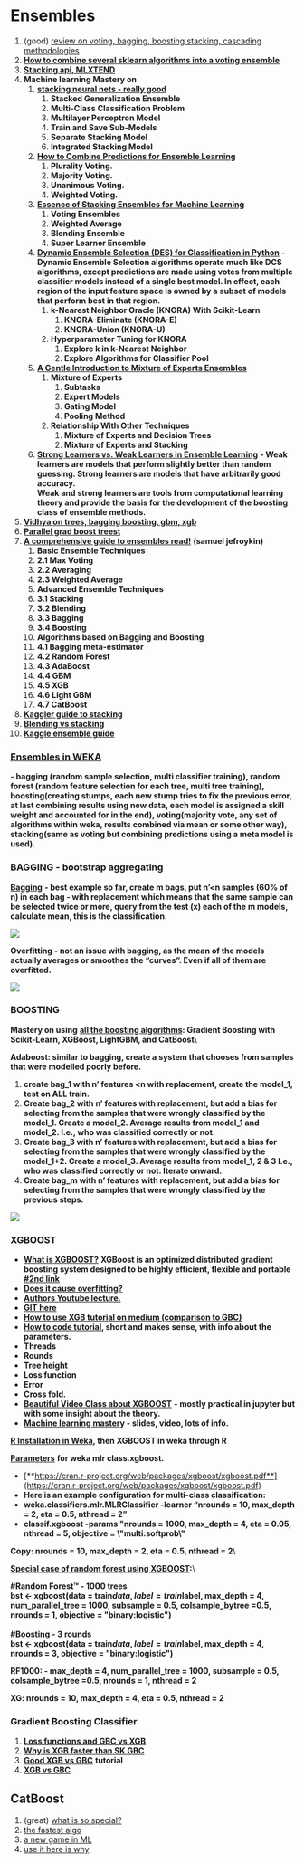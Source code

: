 # Ensembles

1. (good) [review on voting, bagging, boosting stacking, cascading methodologies](https://www.toptal.com/machine-learning/ensemble-methods-kaggle-machine-learn)
2. [**How to combine several sklearn algorithms into a voting ensemble**](https://www.youtube.com/watch?v=vlTQLb\_a564\&list=PLQVvvaa0QuDf2JswnfiGkliBInZnIC4HL\&index=16)
3. [**Stacking api, MLXTEND**](http://rasbt.github.io/mlxtend/user\_guide/classifier/StackingClassifier/)
4. **Machine learning Mastery on**&#x20;
   1. [**stacking neural nets - really good**](https://machinelearningmastery.com/stacking-ensemble-for-deep-learning-neural-networks/)
      1. **Stacked Generalization Ensemble**
      2. **Multi-Class Classification Problem**
      3. **Multilayer Perceptron Model**
      4. **Train and Save Sub-Models**
      5. **Separate Stacking Model**
      6. **Integrated Stacking Model**
   2. [**How to Combine Predictions for Ensemble Learning**](https://machinelearningmastery.com/combine-predictions-for-ensemble-learning/?fbclid=IwAR3sEAjoqP1KNScXrKV1HdiG98PZC-\_gfB7ngDEwL\_NMMSngRNqcwxABejQ)
      1. **Plurality Voting.**
      2. **Majority Voting.**
      3. **Unanimous Voting.**
      4. **Weighted Voting.**
   3. [**Essence of Stacking Ensembles for Machine Learning**](https://machinelearningmastery.com/essence-of-stacking-ensembles-for-machine-learning/?fbclid=IwAR18Tm\_CzyxufVpFjjd-n\_VvpFNZRj3TuMBNd02EXmNhYWdG80KVyBjzmfo)
      1. **Voting Ensembles**
      2. **Weighted Average**
      3. **Blending Ensemble**
      4. **Super Learner Ensemble**
   4. [**Dynamic Ensemble Selection (DES) for Classification in Python**](https://machinelearningmastery.com/dynamic-ensemble-selection-in-python/?fbclid=IwAR2cFTJY3bXiCkPKFIGM7X5HDsTjZEehINfA40wyqPWw8KAIOpXCdblu3eM) **- Dynamic Ensemble Selection algorithms operate much like DCS algorithms, except predictions are made using votes from multiple classifier models instead of a single best model. In effect, each region of the input feature space is owned by a subset of models that perform best in that region.**
      1. **k-Nearest Neighbor Oracle (KNORA) With Scikit-Learn**
         1. **KNORA-Eliminate (KNORA-E)**
         2. **KNORA-Union (KNORA-U)**
      2. **Hyperparameter Tuning for KNORA**
         1. **Explore k in k-Nearest Neighbor**
         2. **Explore Algorithms for Classifier Pool**
   5. [**A Gentle Introduction to Mixture of Experts Ensembles**](https://machinelearningmastery.com/mixture-of-experts/?fbclid=IwAR3Y9K-QOmF6H06vZOYQH8phv5C0a2rhV-4FfNffCb2XKmvDsL-d8bMOuLM)
      1. **Mixture of Experts**
         1. **Subtasks**
         2. **Expert Models**
         3. **Gating Model**
         4. **Pooling Method**
      2. **Relationship With Other Techniques**
         1. **Mixture of Experts and Decision Trees**
         2. **Mixture of Experts and Stacking**
   6. [**Strong Learners vs. Weak Learners in Ensemble Learning**](https://machinelearningmastery.com/strong-learners-vs-weak-learners-for-ensemble-learning/?fbclid=IwAR0yQzfYq0JGZu7xYErX2W42jtm949pOYSbKN8jClQCPMwgEUDNyv6uuXFU) **- Weak learners are models that perform slightly better than random guessing. Strong learners are models that have arbitrarily good accuracy.**\
      **Weak and strong learners are tools from computational learning theory and provide the basis for the development of the boosting class of ensemble methods.**
5. [**Vidhya on trees, bagging boosting, gbm, xgb**](https://www.analyticsvidhya.com/blog/2016/04/complete-tutorial-tree-based-modeling-scratch-in-python/?utm\_source=facebook.com\&utm\_medium=social\&fbclid=IwAR1Fji6N01Zc3rhLCJiIq76CX5aC8W0dWmw0hpyceYwMr9Z3QPCbnPu0a2A#three)
6. [**Parallel grad boost treest**](http://zhanpengfang.github.io/418home.html)
7. [**A comprehensive guide to ensembles read!**](https://www.analyticsvidhya.com/blog/2018/06/comprehensive-guide-for-ensemble-models/) **(samuel jefroykin)**
   1. **Basic Ensemble Techniques**
   2. **2.1 Max Voting**
   3. **2.2 Averaging**
   4. **2.3 Weighted Average**
   5. **Advanced Ensemble Techniques**
   6. **3.1 Stacking**
   7. **3.2 Blending**
   8. **3.3 Bagging**
   9. **3.4 Boosting**
   10. **Algorithms based on Bagging and Boosting**
   11. **4.1 Bagging meta-estimator**
   12. **4.2 Random Forest**
   13. **4.3 AdaBoost**
   14. **4.4 GBM**
   15. **4.5 XGB**
   16. **4.6 Light GBM**
   17. **4.7 CatBoost**
8. [**Kaggler guide to stacking**](http://blog.kaggle.com/2016/12/27/a-kagglers-guide-to-model-stacking-in-practice/)
9. [**Blending vs stacking**](https://www.quora.com/What-are-examples-of-blending-and-stacking-in-Machine-Learning)
10. [**Kaggle ensemble guide**](https://mlwave.com/kaggle-ensembling-guide/)

### [**Ensembles in WEKA**](http://machinelearningmastery.com/use-ensemble-machine-learning-algorithms-weka/)&#x20;

**- bagging (random sample selection, multi classifier training), random forest (random feature selection for each tree, multi tree training), boosting(creating stumps, each new stump tries to fix the previous error, at last combining results using new data, each model is assigned a skill weight and accounted for in the end), voting(majority vote, any set of algorithms within weka, results combined via mean or some other way), stacking(same as voting but combining predictions using a meta model is used).**

### **BAGGING - bootstrap aggregating**

[**Bagging**](https://www.youtube.com/watch?v=2Mg8QD0F1dQ\&list=PLAwxTw4SYaPnIRwl6rad\_mYwEk4Gmj7Mx\&index=192) **- best example so far, create m bags, put n’\<n samples (60% of n) in each bag - with replacement which means that the same sample can be selected twice or more, query from the test (x) each of the m models, calculate mean, this is the classification.**

![](https://lh5.googleusercontent.com/U0\_wGc2DQhx1TYC\_ntWSyW9J0XtJJwP4bZ8ONOLgbqb4LM0K7c6-As1HX9wT0LGRON6sOvl3l-WeEOOmuTCupNN3q8Q\_kQU8Y1nhhBi6-Of2bcajJfVjhqRRcY-qudAm\_u3jXOuF)

**Overfitting -  not an issue with bagging, as the mean of the models actually averages or smoothes the “curves”. Even if all of them are overfitted.**

![](https://lh4.googleusercontent.com/KOj9utriFKEjOxhw8hFE2iX8gq5ljjBHruuhH1Q-deWVPYrEA2RHWaAhKfs-Q1XivON\_F7KA3vXL4Mo-GqI4OZTgi0WhC9iNdo4IoOSxQ8gUyoa\_F56TOFiXf-hgMsdIFGWLoq6k)

### **BOOSTING**

**Mastery on using** [**all the boosting algorithms**](https://machinelearningmastery.com/gradient-boosting-with-scikit-learn-xgboost-lightgbm-and-catboost/?fbclid=IwAR1wenJZ52kU5RZUgxHE4fj4M9Ods1p10EBh5J4QdLSSq2XQmC4s9Se98Sg)**: Gradient Boosting with Scikit-Learn, XGBoost, LightGBM, and CatBoost**\


**Adaboost: similar to bagging, create a system that chooses from samples that were modelled poorly before.**

1. **create bag\_1 with n’ features \<n with replacement, create the model\_1, test on ALL train.**
2. **Create bag\_2 with n’ features with replacement, but add a bias for selecting from the samples that were wrongly classified by the model\_1. Create a model\_2. Average results from model\_1 and model\_2. I.e., who was classified correctly or not.**
3. **Create bag\_3 with n’ features with replacement, but add a bias for selecting from the samples that were wrongly classified by the model\_1+2. Create a model\_3. Average results from model\_1, 2 & 3 I.e., who was classified correctly or not. Iterate onward.**
4. **Create bag\_m with n’ features with replacement, but add a bias for selecting from the samples that were wrongly classified by the previous steps.**

![](https://lh5.googleusercontent.com/iwKa08rChrddn1TM9GoSwmc3gGfxhUbOnPpwHoBS8YHEwUPUOkHifHAO88DR2uiDgRg1VL-dgmnQ2NWFFPJ4CTWvoYdFtBCW-feiBX8SdZ1waY0VkGYclr\_m48OzHazmHWrNV3G-)

### **XGBOOST**

* [**What is XGBOOST?**](http://homes.cs.washington.edu/\~tqchen/2016/03/10/story-and-lessons-behind-the-evolution-of-xgboost.html) **XGBoost is an optimized distributed gradient boosting system designed to be highly efficient, flexible and portable** [**#2nd link**](http://dmlc.cs.washington.edu/xgboost.html)
* [**Does it cause overfitting?**](https://stats.stackexchange.com/questions/20714/does-ensembling-boosting-cause-overfitting)
* [**Authors Youtube lecture.**](https://www.youtube.com/watch?v=Vly8xGnNiWs)
* [**GIT here**](https://github.com/dmlc/xgboost)
* [**How to use XGB tutorial on medium (comparison to GBC)**](https://towardsdatascience.com/boosting-algorithm-xgboost-4d9ec0207d)
* [**How to code tutorial**](https://www.youtube.com/watch?v=87xRqEAx6CY)**, short and makes sense, with info about the parameters.**
* **Threads**
* **Rounds**
* **Tree height**
* **Loss function**
* **Error**
* **Cross fold.**
* [**Beautiful Video Class about XGBOOST**](https://www.youtube.com/playlist?list=PLZnYQQzkMilqTC12LmnN4WpQexB9raKQG) **- mostly practical in jupyter but with some insight about the theory.**&#x20;
* [**Machine learning master**](http://machinelearningmastery.com/gentle-introduction-xgboost-applied-machine-learning/)**y - slides, video, lots of info.**

[**R Installation in Weka**](https://www.youtube.com/watch?v=EGwHXC3baWU\&list=PLm4W7\_iX\_v4Msh-7lDOpSFWHRYU\_6H5Kx\&index=15)**, then XGBOOST in weka through R**

[**Parameters**](http://weka.8497.n7.nabble.com/XGBoost-in-Weka-through-R-or-Python-td40282.html) **for weka mlr class.xgboost.**

* [**https://cran.r-project.org/web/packages/xgboost/xgboost.pdf**](https://cran.r-project.org/web/packages/xgboost/xgboost.pdf)
* **Here is an example configuration for multi-class classification:**&#x20;
* &#x20;**weka.classifiers.mlr.MLRClassifier -learner “nrounds = 10, max\_depth = 2, eta = 0.5, nthread = 2”**
* **classif.xgboost -params "nrounds = 1000, max\_depth = 4, eta = 0.05, nthread = 5, objective = \\"multi:softprob\\"**

**Copy: nrounds = 10, max\_depth = 2, eta = 0.5, nthread = 2**\


[**Special case of random forest using XGBOOST**](https://github.com/dmlc/xgboost/blob/master/R-package/vignettes/discoverYourData.Rmd#special-note-what-about-random-forests)**:**\


**#Random Forest™ - 1000 trees**\
**bst <- xgboost(data = train$data, label = train$label, max\_depth = 4, num\_parallel\_tree = 1000, subsample = 0.5, colsample\_bytree =0.5, nrounds = 1, objective = "binary:logistic")**\
\
**#Boosting - 3 rounds**\
**bst <- xgboost(data = train$data, label = train$label, max\_depth = 4, nrounds = 3, objective = "binary:logistic")**

**RF1000: - max\_depth = 4, num\_parallel\_tree = 1000, subsample = 0.5, colsample\_bytree =0.5, nrounds = 1, nthread = 2**

**XG: nrounds = 10, max\_depth = 4, eta = 0.5, nthread = 2**

### **Gradient Boosting Classifier**

1. [**Loss functions and GBC vs XGB**](https://stats.stackexchange.com/questions/202858/loss-function-approximation-with-taylor-expansion)
2. [**Why is XGB faster than SK GBC** ](https://datascience.stackexchange.com/questions/10943/why-is-xgboost-so-much-faster-than-sklearn-gradientboostingclassifier)
3. [**Good XGB vs GBC**](https://towardsdatascience.com/boosting-algorithm-xgboost-4d9ec0207d) **tutorial**
4. [**XGB vs GBC**](https://stats.stackexchange.com/questions/282459/xgboost-vs-python-sklearn-gradient-boosted-trees)

## CatBoost

1. (great) [what is so special?](https://hanishrohit.medium.com/whats-so-special-about-catboost-335d64d754ae)
2. [the fastest algo](https://medium.com/almabetter/catboost-the-fastest-algorithm-c21d44f8b990)
3. [a new game in ML](https://affine.medium.com/catboost-a-new-game-of-machine-learning-72a7dcea0ac4)
4. [use it here is why](https://towardsdatascience.com/you-should-use-catboost-heres-why-72f124dcdad7)

